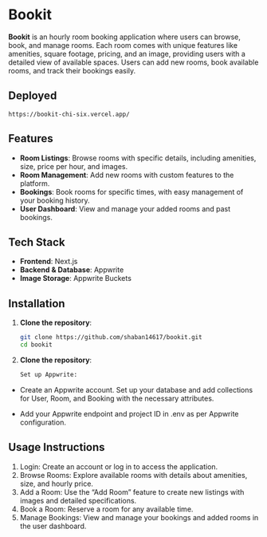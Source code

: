 # Bookit

**Bookit** is an hourly room booking application where users can browse, book, and manage rooms. Each room comes with unique features like amenities, square footage, pricing, and an image, providing users with a detailed view of available spaces. Users can add new rooms, book available rooms, and track their bookings easily.

## Deployed

`https://bookit-chi-six.vercel.app/`

## Features

- **Room Listings**: Browse rooms with specific details, including amenities, size, price per hour, and images.
- **Room Management**: Add new rooms with custom features to the platform.
- **Bookings**: Book rooms for specific times, with easy management of your booking history.
- **User Dashboard**: View and manage your added rooms and past bookings.

## Tech Stack

- **Frontend**: Next.js
- **Backend & Database**: Appwrite
- **Image Storage**: Appwrite Buckets

## Installation

1. **Clone the repository**:
   ```bash
   git clone https://github.com/shaban14617/bookit.git
   cd bookit
2. **Clone the repository**:
   ```bash
   Set up Appwrite:

- Create an Appwrite account.
Set up your database and add collections for User, Room, and Booking with the necessary attributes.

   
- Add your Appwrite endpoint and project ID in .env as per Appwrite configuration.

## Usage Instructions
  
1. Login: Create an account or log in to access the application.
2. Browse Rooms: Explore available rooms with details about amenities, size, and hourly price.
3. Add a Room: Use the “Add Room” feature to create new listings with images and detailed specifications.
4. Book a Room: Reserve a room for any available time.
5. Manage Bookings: View and manage your bookings and added rooms in the user dashboard.
